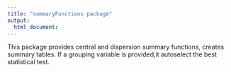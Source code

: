 ```yaml
---
title: "summaryFunctions package"
output: 
  html_document:
---
```

This package provides central and dispersion summary functions, creates summary tables. 
If a grouping variable is provided,it autoselect the best statistical test.

